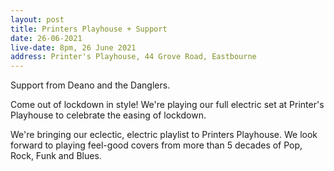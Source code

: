 ```yaml
---
layout: post
title: Printers Playhouse + Support
date: 26-06-2021
live-date: 8pm, 26 June 2021
address: Printer's Playhouse, 44 Grove Road, Eastbourne
---
```


Support from Deano and the Danglers.

Come out of lockdown in style! We're playing our full electric set at Printer's Playhouse to celebrate the easing of lockdown.

We're bringing our eclectic, electric playlist to Printers Playhouse. We look forward to playing feel-good covers from more than 5 decades of Pop, Rock, Funk and Blues.